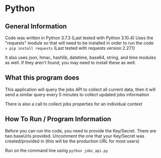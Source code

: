 # Python

## General Information

Code was written in Python 3.7.3 (Last tested with Python 3.10.4)
Uses the "requests" module so that will need to be installed in order to run the code ``` > pip install requests```  (Last tested with requests version 2.27.1)

It also uses json, hmac, hashlib, datetime, base64, string, and time modules as well. If they aren't found, you may need to install these as well.

## What this program does

This application will query the jobs API to collect all current data, then it will send a similar query every 5 minutes to collect updated jobs information

There is also a call to collect jobs properties for an individual context

## How To Run / Program Information

Before you can run the code, you need to provide the Key/Secret. There are two baseUrls provided. Uncomment the one that your Key/Secret was created/provided in (this will be the production URL for most users)

Run on the command line using ```python jobs_api.py```
